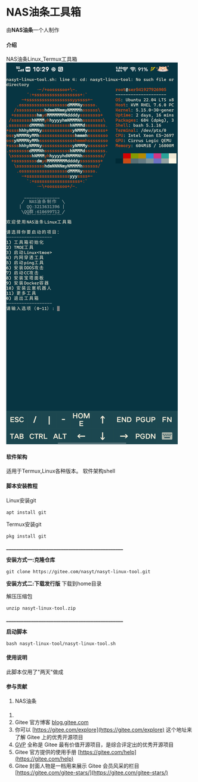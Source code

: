 # NAS油条工具箱
由**NAS油条**一个人制作
#### 介绍
NAS油条Linux_Termux工具箱
![演示图片](ysys.jpg)
#### 软件架构
适用于Termux,Linux各种版本。
软件架构shell



#### 脚本安装教程

Linux安装git
```
apt install git
```

Termux安装git

```
pkg install git
```
 **_______________________________________________** 

 **安装方式一:克隆仓库** 
```
git clone https://gitee.com/nasyt/nasyt-linux-tool.git
```

 **安装方式二:下载发行版**
下载到home目录

解压压缩包
```
unzip nasyt-linux-tool.zip
```
 **_______________________________________________** 


 **启动脚本** 

```
bash nasyt-linux-tool/nasyt-linux-tool.sh
```


#### 使用说明
此脚本仅用了"两天"做成

#### 参与贡献

1.  NAS油条


#### 

1.  
2.  Gitee 官方博客 [blog.gitee.com](https://blog.gitee.com)
3.  你可以 [https://gitee.com/explore](https://gitee.com/explore) 这个地址来了解 Gitee 上的优秀开源项目
4.  [GVP](https://gitee.com/gvp) 全称是 Gitee 最有价值开源项目，是综合评定出的优秀开源项目
5.  Gitee 官方提供的使用手册 [https://gitee.com/help](https://gitee.com/help)
6.  Gitee 封面人物是一档用来展示 Gitee 会员风采的栏目 [https://gitee.com/gitee-stars/](https://gitee.com/gitee-stars/)
